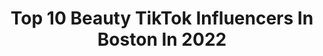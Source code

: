 ---
title: Top 10 Beauty TikTok Influencers In Boston In 2022
description: >-
  Find top beauty TikTok influencers in Boston in 2022. Most popular hashtags: #fyp #boston #beauty #greenscreen.
platform: TikTok
hits: 13
text_top: Analyze the best TikTok influencers on inBeat.
text_bottom: Our database aggregates 13 TikTok influencers like this in Boston, United States for you to work with.
profiles:
  - username: "annababayanskincare"
    fullname: >-
      ANNA BABAYAN
    bio: >-
      ESTHETICIAN 📍BOSTON ADVANCED SKINCARE 📧ANNABABAYANSKINCARE@GMAIL.COM
    location: "United States"
    followers: 47176
    engagement: 272
    commentsToLikes: 0.015151
    id: ckamialinjebh0i78fgk7rf91
    verified: false
    hashtags: "#microcurrentfacial, #skincare, #facialtime, #microcurrent"
  - username: "mamablurr"
    fullname: >-
      Mama Blurr
    bio: >-
      Insta: babyblueblurr PayPal.Me/mamablurr Twitter: blurr_baby
    location: "United States"
    followers: 172300
    engagement: 1831
    commentsToLikes: 0.038293
    id: ck90t6e9us1bq0j78mm88ubwx
    verified: false
    hashtags: "#puppy, #halloween, #greenscreen, #twitch"
  - username: "minamicheal78"
    fullname: >-
      Mina Micheal
    bio: >-
      Fitness💪🏼 | Photography 📸 | Engineer 🛠 Travel 🌎 🇪🇬 مصري | Boston📍
    location: "United States"
    followers: 3089
    engagement: 732
    commentsToLikes: 0.042580
    id: ckdbjcify965m0j23uo2slipm
    verified: false
    hashtags: "#boston, #views, #mass, #travel"
  - username: "marissaspagnoli"
    fullname: >-
      Marissa Spagnoli
    bio: >-
      Unpopular beauty/fashion opinions☕️ SKINCARE GIVEAWAY AT 50K!!👀✨
    location: "United States"
    followers: 54700
    engagement: 645
    commentsToLikes: 0.020842
    id: ck984baq3nrah0j78jjl35s9k
    verified: false
    hashtags: "#skincareroutine, #skincareopinion, #cerave, #fyp"
  - username: "twiinstarr"
    fullname: >-
      Twiinstarr88 
    bio: >-
      Teach Assist/Actress/Singer/Beauty ✨ I HATE RACISM AND WHITE SUPREMACY PERIOD!
    location: "United States"
    followers: 8875
    engagement: 1231
    commentsToLikes: 0.127852
    id: ckcdeix69664p0j23g87ctle1
    verified: false
    hashtags: "#peace, #blm, #whitesupremacy, #nojucticenopeace"
  - username: "marquillajones"
    fullname: >-
      Marquilla Jones
    bio: >-
      Social Butterfly 🦋 Follow me, https://www.youtube.com/channel/UCx
    location: "United States"
    followers: 55500
    engagement: 2030
    commentsToLikes: 0.088020
    id: ckav2m2sq8tic0j23r5rz1v76
    verified: false
    hashtags: "#laughs, #stitch, #teachersof2020, #xcyzbca"
  - username: "crystalstiktok_"
    fullname: >-
      CrystalsTikTok
    bio: >-
      
    location: "United States"
    followers: 11600
    engagement: 635
    commentsToLikes: 0.036202
    id: ckahun7wgj5pk0i78qhszgv57
    verified: false
    hashtags: "#shredwithbillandted, #fitcheck, #letsfaceit, #timefortenet"
  - username: "ava_berube"
    fullname: >-
      ava berube
    bio: >-
      17 | massachusetts
    location: "United States"
    followers: 4899
    engagement: 548
    commentsToLikes: 0.019642
    id: ckbasqqzpje820j23hm20qd4k
    verified: false
    hashtags: "#comedy, #moodboost, #butterglosspop, #starbucks"
  - username: "_michelle_lynne_"
    fullname: >-
      Michlynne
    bio: >-
      • MA 🌈 25 •
    location: "United States"
    followers: 2822
    engagement: 958
    commentsToLikes: 0.032476
    id: ckc7qo7duw3gp0j23s7gopywa
    verified: false
    hashtags: "#happy, #foryoupage, #fyp, #kayakingadventures"
  - username: "playerstribune"
    fullname: >-
      PlayersTribune
    bio: >-
      The voice of the game. 📸 IG @playerstribune 🎥 SUBSCRIBE to our YT channel
    location: "United States"
    followers: 54400
    engagement: 999
    commentsToLikes: 0.016982
    id: ckcdmg8nna60j0j234475ret9
    verified: true
    hashtags: "#nba, #cooking, #mlb, #nbamoments"
---